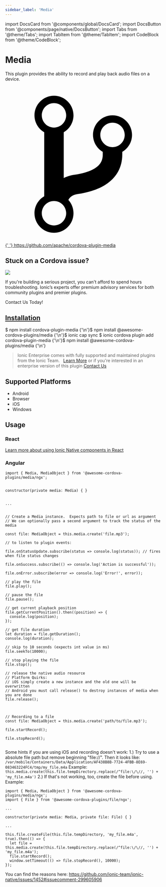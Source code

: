 ```yaml
---
sidebar_label: 'Media'
---
```


import DocsCard from '@components/global/DocsCard';
import DocsButton from '@components/page/native/DocsButton';
import Tabs from '@theme/Tabs';
import TabItem from '@theme/TabItem';
import CodeBlock from '@theme/CodeBlock';

# Media

This plugin provides the ability to record and play back audio files on a device.

<p>
  <a href="https://github.com/apache/cordova-plugin-media" target="_blank" rel="noopener" className="git-link">
    <svg viewBox="0 0 512 512">
      <path d="M416 160c0-35.3-28.7-64-64-64s-64 28.7-64 64c0 23.7 12.9 44.3 32 55.4v8.6c0 19.9-7.8 33.7-25.3 44.9-15.4 9.8-38.1 17.1-67.5 21.5-14 2.1-25.7 6-35.2 10.7V151.4c19.1-11.1 32-31.7 32-55.4 0-35.3-28.7-64-64-64S96 60.7 96 96c0 23.7 12.9 44.3 32 55.4v209.2c-19.1 11.1-32 31.7-32 55.4 0 35.3 28.7 64 64 64s64-28.7 64-64c0-16.6-6.3-31.7-16.7-43.1 1.9-4.9 9.7-16.3 29.4-19.3 38.8-5.8 68.9-15.9 92.3-30.8 36-22.8 55-57 55-98.8v-8.6c19.1-11.1 32-31.7 32-55.4zM160 56c22.1 0 40 17.9 40 40s-17.9 40-40 40-40-17.9-40-40 17.9-40 40-40zm0 400c-22.1 0-40-17.9-40-40s17.9-40 40-40 40 17.9 40 40-17.9 40-40 40zm192-256c-22.1 0-40-17.9-40-40s17.9-40 40-40 40 17.9 40 40-17.9 40-40 40z"></path>
    </svg>{' '}
    https://github.com/apache/cordova-plugin-media
  </a>
</p>

<h2>Stuck on a Cordova issue?</h2>
<DocsCard
  className="cordova-ee-card"
  header="Don't waste precious time on plugin issues."
  href="https://ionicframework.com/sales?product_of_interest=Ionic%20Native"
>
  <div>
    <img src="/docs/icons/native-cordova-bot.png" class="cordova-ee-img" />
    <p>
      If you're building a serious project, you can't afford to spend hours troubleshooting. Ionic’s experts offer
      premium advisory services for both community plugins and premier plugins.
    </p>
    <DocsButton className="native-ee-detail">Contact Us Today!</DocsButton>
  </div>
</DocsCard>

<h2 id="installation">
  <a href="#installation">Installation</a>
</h2>
<Tabs
  groupId="runtime"
  defaultValue="Capacitor"
  values={[
    { value: 'Capacitor', label: 'Capacitor' },
    { value: 'Cordova', label: 'Cordova' },
    { value: 'Enterprise', label: 'Enterprise' },
  ]}
>
  <TabItem value="Capacitor">
    <CodeBlock className="language-shell">
      $ npm install cordova-plugin-media {'\n'}$ npm install @awesome-cordova-plugins/media {'\n'}$ ionic cap sync
    </CodeBlock>
  </TabItem>
  <TabItem value="Cordova">
    <CodeBlock className="language-shell">
      $ ionic cordova plugin add cordova-plugin-media {'\n'}$ npm install @awesome-cordova-plugins/media {'\n'}
    </CodeBlock>
  </TabItem>
  <TabItem value="Enterprise">
    <blockquote>
      Ionic Enterprise comes with fully supported and maintained plugins from the Ionic Team. &nbsp;
      <a class="btn" href="https://ionic.io/docs/premier-plugins">Learn More</a> or if you're interested in an enterprise version of this plugin <a class="btn" href="https://ionicframework.com/sales?product_of_interest=Ionic%20Enterprise%20Engine">Contact Us</a>
    </blockquote>
  </TabItem>
</Tabs>

## Supported Platforms

- Android
- Browser
- iOS
- Windows

## Usage

### React

[Learn more about using Ionic Native components in React](../native-community.md#react)

### Angular

```tsx
import { Media, MediaObject } from '@awesome-cordova-plugins/media/ngx';


constructor(private media: Media) { }


...


// Create a Media instance.  Expects path to file or url as argument
// We can optionally pass a second argument to track the status of the media

const file: MediaObject = this.media.create('file.mp3');

// to listen to plugin events:

file.onStatusUpdate.subscribe(status => console.log(status)); // fires when file status changes

file.onSuccess.subscribe(() => console.log('Action is successful'));

file.onError.subscribe(error => console.log('Error!', error));

// play the file
file.play();

// pause the file
file.pause();

// get current playback position
file.getCurrentPosition().then((position) => {
  console.log(position);
});

// get file duration
let duration = file.getDuration();
console.log(duration);

// skip to 10 seconds (expects int value in ms)
file.seekTo(10000);

// stop playing the file
file.stop();

// release the native audio resource
// Platform Quirks:
// iOS simply create a new instance and the old one will be overwritten
// Android you must call release() to destroy instances of media when you are done
file.release();



// Recording to a file
const file: MediaObject = this.media.create('path/to/file.mp3');

file.startRecord();

file.stopRecord();


```

Some hints if you are using iOS and recording doesn't work:
1.) Try to use a absolute file path but remove beginning "file://".
Then it looks like: `/var/mobile/Containers/Data/Application/AF438B8B-7724-4FBB-8E69-083463224FC4/tmp/my_file.m4a`
Example: `this.media.create(this.file.tempDirectory.replace(/^file:\/\//, '') + 'my_file.m4a')`
2.) If that's not working, too, create the file before using.
Example:

```tsx
import { Media, MediaObject } from '@awesome-cordova-plugins/media/ngx';
import { File } from '@awesome-cordova-plugins/file/ngx';

...

constructor(private media: Media, private file: File) { }

...

this.file.createFile(this.file.tempDirectory, 'my_file.m4a', true).then(() => {
  let file = this.media.create(this.file.tempDirectory.replace(/^file:\/\//, '') + 'my_file.m4a');
  file.startRecord();
  window.setTimeout(() => file.stopRecord(), 10000);
});
```

You can find the reasons here: https://github.com/ionic-team/ionic-native/issues/1452#issuecomment-299605906
